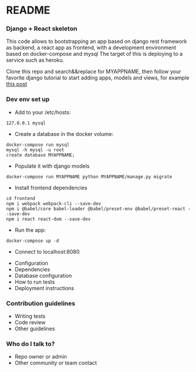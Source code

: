 # README #

### Django + React skeleton ###

This code allows to bootstrapping an app based on django rest framework as backend, a react app as frontend, with a development environment based on docker-compose and mysql
The target of this is deploying to a service such as heroku.

Clone this repo and search&&replace for MYAPPNAME, then follow your favorite django tutorial to start adding apps, models and views, for example [this post](https://www.valentinog.com/blog/drf/)

### Dev env set up ###

- Add to your /etc/hosts:
```
127.0.0.1 mysql
```
- Create a database in the docker volume:
```
docker-compose run mysql
mysql -h mysql -u root
create database MYAPPNAME;
```
- Populate it with django models
```
docker-compose run MYAPPNAME python MYAPPNAME/manage.py migrate
```
- Install frontend dependencies
```
cd frontend
npm i webpack webpack-cli --save-dev
npm i @babel/core babel-loader @babel/preset-env @babel/preset-react --save-dev
npm i react react-dom --save-dev
```
- Run the app:
```
docker-compose up -d
```

- Connect to localhost:8080


* Configuration
* Dependencies
* Database configuration
* How to run tests
* Deployment instructions

### Contribution guidelines ###

* Writing tests
* Code review
* Other guidelines

### Who do I talk to? ###

* Repo owner or admin
* Other community or team contact
